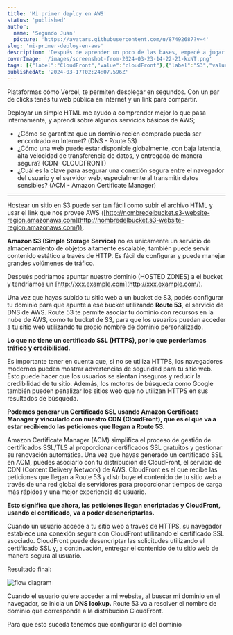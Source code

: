 ```yaml
---
title: 'Mi primer deploy en AWS'
status: 'published'
author:
  name: 'Segundo Juan'
  picture: 'https://avatars.githubusercontent.com/u/87492687?v=4'
slug: 'mi-primer-deploy-en-aws'
description: 'Después de aprender un poco de las bases, empecé a jugar un poco con algunos servicios basicos de AWS y desplegué un sitio estatico (HTML)'
coverImage: '/images/screenshot-from-2024-03-23-14-22-21-kxNT.png'
tags: [{"label":"CloudFront","value":"cloudFront"},{"label":"S3","value":"s3"},{"label":"Route53","value":"route53"},{"label":"ACM","value":"acm"},{"label":"DNS","value":"dns"},{"label":"CDN","value":"cdn"}]
publishedAt: '2024-03-17T02:24:07.596Z'
---
```


Plataformas cómo Vercel, te permiten desplegar en segundos. Con un par de clicks tenés tu web pública en internet y un link para compartir.

Deployar un simple HTML me ayudo a comprender mejor lo que pasa internamente, y aprendí sobre algunos servicios básicos de AWS;

- ¿Cómo se garantiza que un dominio recién comprado pueda ser encontrado en Internet? (DNS - Route 53)
- ¿Cómo una web puede estar disponible globalmente, con baja latencia, alta velocidad de transferencia de datos, y entregada de manera segura? (CDN- CLOUDFRONT)
- ¿Cuál es la clave para asegurar una conexión segura entre el navegador del usuario y el servidor web, especialmente al transmitir datos sensibles? (ACM - Amazon Certificate Manager)

---

Hostear un sitio en S3 puede ser tan fácil como subir el archivo HTML y usar el link que nos provee AWS ([http://nombredelbucket.s3-website-region.amazonaws.com](http://nombredelbucket.s3-website-region.amazonaws.com/)).

**Amazon S3 (Simple Storage Service)** no es unicamente un servicio de almacenamiento de objetos altamente escalable, también puede servir contenido estático a través de HTTP. Es fácil de configurar y puede manejar grandes volúmenes de tráfico.

Después podríamos apuntar nuestro dominio (HOSTED ZONES) a el bucket y tendríamos un [http://xxx.example.com](http://xxx.example.com/).

Una vez que hayas subido tu sitio web a un bucket de S3, podés configurar tu dominio para que apunte a ese bucket utilizando **Route 53**, el servicio de DNS de AWS. Route 53 te permite asociar tu dominio con recursos en la nube de AWS, como tu bucket de S3, para que los usuarios puedan acceder a tu sitio web utilizando tu propio nombre de dominio personalizado.

**Lo que no tiene un certificado SSL (HTTPS), por lo que perderíamos tráfico y credibilidad.**

Es importante tener en cuenta que, si no se utiliza HTTPS, los navegadores modernos pueden mostrar advertencias de seguridad para tu sitio web. Esto puede hacer que los usuarios se sientan inseguros y reducir la credibilidad de tu sitio. Además, los motores de búsqueda como Google también pueden penalizar los sitios web que no utilizan HTTPS en sus resultados de búsqueda.

**Podemos generar un Certificado SSL usando Amazon Certificate Manager y vincularlo con nuestro CDN (CloudFront), que es el que va a estar recibiendo las peticiones que llegan a Route 53.**

Amazon Certificate Manager (ACM) simplifica el proceso de gestión de certificados SSL/TLS al proporcionar certificados SSL gratuitos y gestionar su renovación automática. Una vez que hayas generado un certificado SSL en ACM, puedes asociarlo con tu distribución de CloudFront, el servicio de CDN (Content Delivery Network) de AWS. CloudFront es el que recibe las peticiones que llegan a Route 53 y distribuye el contenido de tu sitio web a través de una red global de servidores para proporcionar tiempos de carga más rápidos y una mejor experiencia de usuario.

**Esto significa que ahora, las peticiones llegan encriptadas y CloudFront, usando el certificado, va a poder desencriptarlas.**

Cuando un usuario accede a tu sitio web a través de HTTPS, su navegador establece una conexión segura con CloudFront utilizando el certificado SSL asociado. CloudFront puede desencriptar las solicitudes utilizando el certificado SSL y, a continuación, entregar el contenido de tu sitio web de manera segura al usuario.

Resultado final:

![flow diagram](/images/screenshot-from-2024-03-23-14-22-21-QyMD.png)

Cuando el usuario quiere acceder a mi website, al buscar mi dominio en el navegador, se inicia un **DNS lookup.** Route 53 va a resolver el nombre de dominio que corresponde a la distribución CloudFront.

Para que esto suceda tenemos que configurar ip del dominio